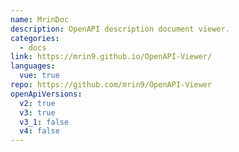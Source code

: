```yaml
---
name: MrinDoc
description: OpenAPI description document viewer.
categories:
  - docs
link: https://mrin9.github.io/OpenAPI-Viewer/
languages:
  vue: true
repo: https://github.com/mrin9/OpenAPI-Viewer
openApiVersions:
  v2: true
  v3: true
  v3_1: false
  v4: false
---
```

